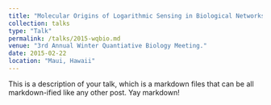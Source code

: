 ```yaml
---
title: "Molecular Origins of Logarithmic Sensing in Biological Networks"
collection: talks
type: "Talk"
permalink: /talks/2015-wqbio.md
venue: "3rd Annual Winter Quantiative Biology Meeting."
date: 2015-02-22
location: "Maui, Hawaii"
---
```


This is a description of your talk, which is a markdown files that can be all markdown-ified like any other post. Yay markdown!
